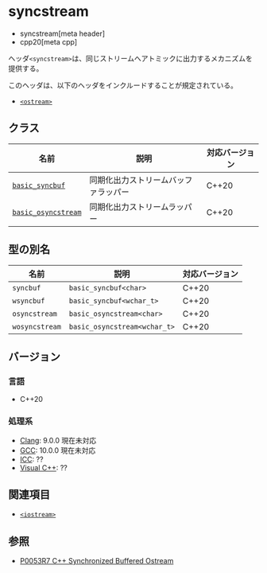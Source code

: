 # syncstream
* syncstream[meta header]
* cpp20[meta cpp]

ヘッダ`<syncstream>`は、同じストリームへアトミックに出力するメカニズムを提供する。

このヘッダは、以下のヘッダをインクルードすることが規定されている。

- [`<ostream>`](ostream.md)


## クラス
| 名前            | 説明           | 対応バージョン |
|-----------------|----------------|----------------|
| [`basic_syncbuf`](syncstream/basic_syncbuf.md) | 同期化出力ストリームバッファラッパー | C++20 |
| [`basic_osyncstream`](syncstream/basic_osyncstream.md) | 同期化出力ストリームラッパー | C++20 |


## 型の別名
| 名前            | 説明           | 対応バージョン |
|-----------------|----------------|----------------|
| `syncbuf` | `basic_syncbuf<char>` | C++20 |
| `wsyncbuf` | `basic_syncbuf<wchar_t>` | C++20 |
| `osyncstream` | `basic_osyncstream<char>` | C++20 |
| `wosyncstream` | `basic_osyncstream<wchar_t>` | C++20 |


## バージョン
### 言語
- C++20

### 処理系
- [Clang](/implementation.md#clang): 9.0.0 現在未対応
- [GCC](/implementation.md#gcc): 10.0.0 現在未対応
- [ICC](/implementation.md#icc): ??
- [Visual C++](/implementation.md#visual_cpp): ??


## 関連項目
- [`<iostream>`](iostream.md)


## 参照
- [P0053R7 C++ Synchronized Buffered Ostream](http://www.open-std.org/jtc1/sc22/wg21/docs/papers/2017/p0053r7.pdf)
